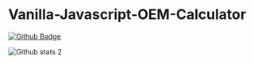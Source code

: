 # Vanilla-Javascript-OEM-Calculator

[![Github Badge](https://img.shields.io/badge/-Github-000?style=quare&labelColor=000&logo=Github&logoColor=white&link=link)](https://github.com/jadis0x) 

![Github stats 2](https://github-readme-stats.vercel.app/api?username=jadis0x&show_icons=true&theme=radical)

